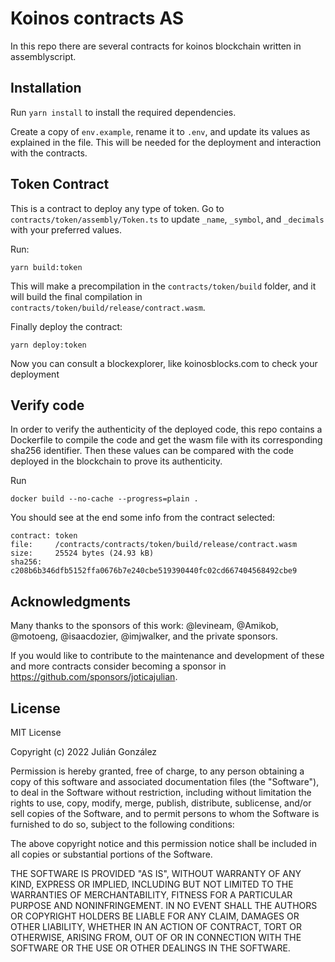 # Koinos contracts AS

In this repo there are several contracts for koinos blockchain written in assemblyscript.

## Installation

Run `yarn install` to install the required dependencies.

Create a copy of `env.example`, rename it to `.env`, and update its values as explained in the file. This will be needed for the deployment and interaction with the contracts.

## Token Contract

This is a contract to deploy any type of token. Go to `contracts/token/assembly/Token.ts` to update `_name`, `_symbol`, and `_decimals` with your preferred values.

Run:

```
yarn build:token
```

This will make a precompilation in the `contracts/token/build` folder, and it will build the final compilation in `contracts/token/build/release/contract.wasm`.

Finally deploy the contract:

```
yarn deploy:token
```

Now you can consult a blockexplorer, like koinosblocks.com to check your deployment

## Verify code

In order to verify the authenticity of the deployed code, this repo contains a Dockerfile to compile the code and get the wasm file with its corresponding sha256 identifier. Then these values can be compared with the code deployed in the blockchain to prove its authenticity.

Run
```
docker build --no-cache --progress=plain .
```

You should see at the end some info from the contract selected:

```
contract: token
file:     /contracts/contracts/token/build/release/contract.wasm
size:     25524 bytes (24.93 kB)
sha256:   c208b6b346dfb5152ffa0676b7e240cbe519390440fc02cd667404568492cbe9
```

## Acknowledgments

Many thanks to the sponsors of this work: @levineam, @Amikob, @motoeng, @isaacdozier, @imjwalker, and the private sponsors.

If you would like to contribute to the maintenance and development of these and more contracts consider becoming a sponsor in https://github.com/sponsors/joticajulian.

## License

MIT License

Copyright (c) 2022 Julián González

Permission is hereby granted, free of charge, to any person obtaining a copy
of this software and associated documentation files (the "Software"), to deal
in the Software without restriction, including without limitation the rights
to use, copy, modify, merge, publish, distribute, sublicense, and/or sell
copies of the Software, and to permit persons to whom the Software is
furnished to do so, subject to the following conditions:

The above copyright notice and this permission notice shall be included in all
copies or substantial portions of the Software.

THE SOFTWARE IS PROVIDED "AS IS", WITHOUT WARRANTY OF ANY KIND, EXPRESS OR
IMPLIED, INCLUDING BUT NOT LIMITED TO THE WARRANTIES OF MERCHANTABILITY,
FITNESS FOR A PARTICULAR PURPOSE AND NONINFRINGEMENT. IN NO EVENT SHALL THE
AUTHORS OR COPYRIGHT HOLDERS BE LIABLE FOR ANY CLAIM, DAMAGES OR OTHER
LIABILITY, WHETHER IN AN ACTION OF CONTRACT, TORT OR OTHERWISE, ARISING FROM,
OUT OF OR IN CONNECTION WITH THE SOFTWARE OR THE USE OR OTHER DEALINGS IN THE
SOFTWARE.
